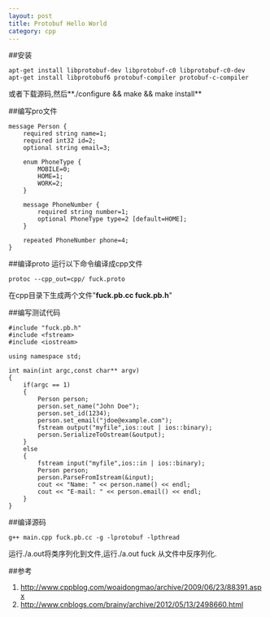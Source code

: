 ```yaml
---
layout: post
title: Protobuf Hello World
category: cpp
---
```


##安装

	apt-get install libprotobuf-dev libprotobuf-c0 libprotobuf-c0-dev 
	apt-get install libprotobuf6 protobuf-compiler protobuf-c-compiler
	
或者下载源码,然后**./configure && make && make install**

##编写pro文件

	message Person {
		required string name=1;
		required int32 id=2;
		optional string email=3;

		enum PhoneType {
			MOBILE=0;
			HOME=1;
			WORK=2;
		}

		message PhoneNumber {
			required string number=1;
			optional PhoneType type=2 [default=HOME];
		}

		repeated PhoneNumber phone=4;
	}

##编译proto
运行以下命令编译成cpp文件

	protoc --cpp_out=cpp/ fuck.proto
	
在cpp目录下生成两个文件"**fuck.pb.cc  fuck.pb.h**"

##编写测试代码

	#include "fuck.pb.h"                                                                                                                       
	#include <fstream>
	#include <iostream>

	using namespace std;

	int main(int argc,const char** argv)
	{
		if(argc == 1)
		{   
			Person person;
			person.set_name("John Doe");
			person.set_id(1234);
			person.set_email("jdoe@example.com");
			fstream output("myfile",ios::out | ios::binary);
			person.SerializeToOstream(&output);
		}   
		else
		{   
			fstream input("myfile",ios::in | ios::binary);
			Person person;
			person.ParseFromIstream(&input);
			cout << "Name: " << person.name() << endl;
			cout << "E-mail: " << person.email() << endl;
		}   
	}

##编译源码

	g++ main.cpp fuck.pb.cc -g -lprotobuf -lpthread	
	
运行./a.out将类序列化到文件,运行./a.out fuck 从文件中反序列化.
	
##参考
1. <http://www.cppblog.com/woaidongmao/archive/2009/06/23/88391.aspx>
1. <http://www.cnblogs.com/brainy/archive/2012/05/13/2498660.html>
